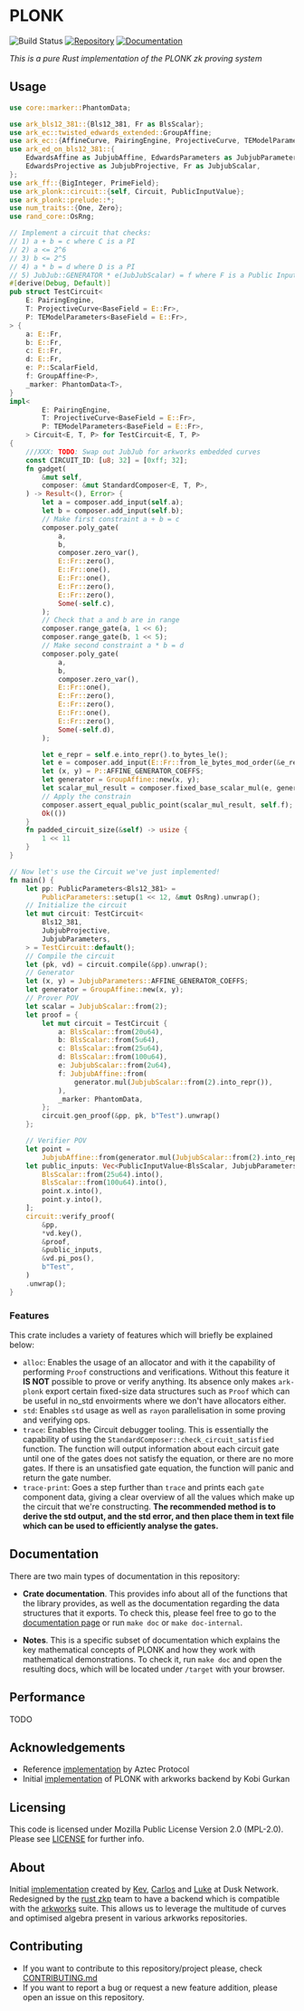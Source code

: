 # PLONK
![Build Status](https://github.com/rust-zkp/ark-plonk/workflows/Continuous%20integration/badge.svg)
[![Repository](https://img.shields.io/badge/github-plonk-blueviolet?logo=github)](https://github.com/rust-zkp/ark-plonk)
[![Documentation](https://img.shields.io/badge/docs-plonk-blue?logo=rust)](https://docs.rs/plonk/)


_This is a pure Rust implementation of the PLONK zk proving system_

## Usage

```rust
use core::marker::PhantomData;

use ark_bls12_381::{Bls12_381, Fr as BlsScalar};
use ark_ec::twisted_edwards_extended::GroupAffine;
use ark_ec::{AffineCurve, PairingEngine, ProjectiveCurve, TEModelParameters};
use ark_ed_on_bls12_381::{
    EdwardsAffine as JubjubAffine, EdwardsParameters as JubjubParameters,
    EdwardsProjective as JubjubProjective, Fr as JubjubScalar,
};
use ark_ff::{BigInteger, PrimeField};
use ark_plonk::circuit::{self, Circuit, PublicInputValue};
use ark_plonk::prelude::*;
use num_traits::{One, Zero};
use rand_core::OsRng;

// Implement a circuit that checks:
// 1) a + b = c where C is a PI
// 2) a <= 2^6
// 3) b <= 2^5
// 4) a * b = d where D is a PI
// 5) JubJub::GENERATOR * e(JubJubScalar) = f where F is a Public Input
#[derive(Debug, Default)]
pub struct TestCircuit<
    E: PairingEngine,
    T: ProjectiveCurve<BaseField = E::Fr>,
    P: TEModelParameters<BaseField = E::Fr>,
> {
    a: E::Fr,
    b: E::Fr,
    c: E::Fr,
    d: E::Fr,
    e: P::ScalarField,
    f: GroupAffine<P>,
    _marker: PhantomData<T>,
}
impl<
        E: PairingEngine,
        T: ProjectiveCurve<BaseField = E::Fr>,
        P: TEModelParameters<BaseField = E::Fr>,
    > Circuit<E, T, P> for TestCircuit<E, T, P>
{
    ///XXX: TODO: Swap out JubJub for arkworks embedded curves
    const CIRCUIT_ID: [u8; 32] = [0xff; 32];
    fn gadget(
        &mut self,
        composer: &mut StandardComposer<E, T, P>,
    ) -> Result<(), Error> {
        let a = composer.add_input(self.a);
        let b = composer.add_input(self.b);
        // Make first constraint a + b = c
        composer.poly_gate(
            a,
            b,
            composer.zero_var(),
            E::Fr::zero(),
            E::Fr::one(),
            E::Fr::one(),
            E::Fr::zero(),
            E::Fr::zero(),
            Some(-self.c),
        );
        // Check that a and b are in range
        composer.range_gate(a, 1 << 6);
        composer.range_gate(b, 1 << 5);
        // Make second constraint a * b = d
        composer.poly_gate(
            a,
            b,
            composer.zero_var(),
            E::Fr::one(),
            E::Fr::zero(),
            E::Fr::zero(),
            E::Fr::one(),
            E::Fr::zero(),
            Some(-self.d),
        );

        let e_repr = self.e.into_repr().to_bytes_le();
        let e = composer.add_input(E::Fr::from_le_bytes_mod_order(&e_repr));
        let (x, y) = P::AFFINE_GENERATOR_COEFFS;
        let generator = GroupAffine::new(x, y);
        let scalar_mul_result = composer.fixed_base_scalar_mul(e, generator);
        // Apply the constrain
        composer.assert_equal_public_point(scalar_mul_result, self.f);
        Ok(())
    }
    fn padded_circuit_size(&self) -> usize {
        1 << 11
    }
}

// Now let's use the Circuit we've just implemented!
fn main() {
    let pp: PublicParameters<Bls12_381> =
        PublicParameters::setup(1 << 12, &mut OsRng).unwrap();
    // Initialize the circuit
    let mut circuit: TestCircuit<
        Bls12_381,
        JubjubProjective,
        JubjubParameters,
    > = TestCircuit::default();
    // Compile the circuit
    let (pk, vd) = circuit.compile(&pp).unwrap();
    // Generator
    let (x, y) = JubjubParameters::AFFINE_GENERATOR_COEFFS;
    let generator = GroupAffine::new(x, y);
    // Prover POV
    let scalar = JubjubScalar::from(2);
    let proof = {
        let mut circuit = TestCircuit {
            a: BlsScalar::from(20u64),
            b: BlsScalar::from(5u64),
            c: BlsScalar::from(25u64),
            d: BlsScalar::from(100u64),
            e: JubjubScalar::from(2u64),
            f: JubjubAffine::from(
                generator.mul(JubjubScalar::from(2).into_repr()),
            ),
            _marker: PhantomData,
        };
        circuit.gen_proof(&pp, pk, b"Test").unwrap()
    };

    // Verifier POV
    let point =
        JubjubAffine::from(generator.mul(JubjubScalar::from(2).into_repr()));
    let public_inputs: Vec<PublicInputValue<BlsScalar, JubjubParameters>> = vec![
        BlsScalar::from(25u64).into(),
        BlsScalar::from(100u64).into(),
        point.x.into(),
        point.y.into(),
    ];
    circuit::verify_proof(
        &pp,
        *vd.key(),
        &proof,
        &public_inputs,
        &vd.pi_pos(),
        b"Test",
    )
    .unwrap();
}
```

### Features

This crate includes a variety of features which will briefly be explained below:
- `alloc`: Enables the usage of an allocator and with it the capability of performing `Proof` constructions and
  verifications. Without this feature it **IS NOT** possible to prove or verify anything.
  Its absence only makes `ark-plonk` export certain fixed-size data structures such as `Proof` which can be useful in no_std envoirments where we don't have allocators either.
- `std`: Enables `std` usage as well as `rayon` parallelisation in some proving and verifying ops.
- `trace`: Enables the Circuit debugger tooling. This is essentially the capability of using the
  `StandardComposer::check_circuit_satisfied` function. The function will output information about each circuit gate until
  one of the gates does not satisfy the equation, or there are no more gates. If there is an unsatisfied gate
  equation, the function will panic and return the gate number.
- `trace-print`: Goes a step further than `trace` and prints each `gate` component data, giving a clear overview of all the
  values which make up the circuit that we're constructing.
  __The recommended method is to derive the std output, and the std error, and then place them in text file
    which can be used to efficiently analyse the gates.__



## Documentation

There are two main types of documentation in this repository:

- **Crate documentation**. This provides info about all of the functions that the library provides, as well
  as the documentation regarding the data structures that it exports. To check this, please feel free to go to
  the [documentation page](https://docs.rs/dusk-plonk/) or run `make doc` or `make doc-internal`.

- **Notes**. This is a specific subset of documentation which explains the key mathematical concepts
  of PLONK and how they work with mathematical demonstrations. To check it, run `make doc` and open the resulting docs,
  which will be located under `/target` with your browser.

## Performance
TODO

## Acknowledgements

- Reference [implementation](https://github.com/AztecProtocol/barretenberg) by Aztec Protocol
- Initial [implementation](https://github.com/kobigurk/plonk/tree/kobigurk/port_to_zexe) of PLONK with arkworks backend by Kobi Gurkan


## Licensing

This code is licensed under Mozilla Public License Version 2.0 (MPL-2.0). Please see [LICENSE](https://github.com/rust-zkp/ark-plonk/blob/master/LICENSE) for further info.

## About
Initial [implementation](https://github.com/dusk-network/plonk) created by [Kev](https://github.com/kevaundray), [Carlos](https://github.com/CPerezz) and [Luke](https://github.com/LukePearson1) at Dusk Network.
Redesigned by the [rust zkp](https://github.com/rust-zkp) team to have a backend which is compatible with the [arkworks](https://github.com/arkworks-rs) suite. This allows us to leverage the multitude of curves
and optimised algebra present in various arkworks repositories.

## Contributing

- If you want to contribute to this repository/project please, check [CONTRIBUTING.md](https://github.com/rust-zkp/ark-plonk/blob/master/CONTRIBUTING.md)
- If you want to report a bug or request a new feature addition, please open an issue on this repository.
